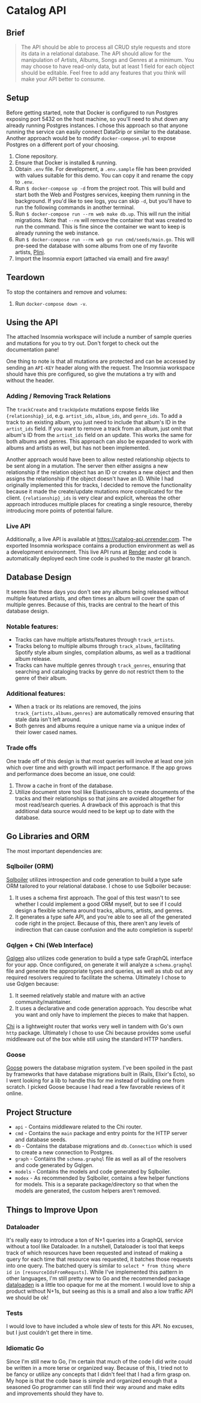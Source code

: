 # Catalog API

## Brief

> The API should be able to process all CRUD style requests and store its data
in a relational database. The API should allow for the manipulation of Artists,
Albums, Songs and Genres at a minimum. You may choose to have read-only data,
but at least 1 field for each object should be editable. Feel free to add any
features that you think will make your API better to consume.

## Setup

Before getting started, note that Docker is configured to run Postgres exposing port 5432 on the host machine, so you'll need to shut down any already running Postgres instances. I chose this approach so that anyone running the service can easily connect DataGrip or similar to the database. Another approach would be to modify `docker-compose.yml` to expose Postgres on a different port of your choosing.

1. Clone repository.
1. Ensure that Docker is installed & running.
1. Obtain `.env` file. For development, a `.env.sample` file has been provided with values suitable for this demo. You can copy it and rename the copy to `.env`.
1. Run `$ docker-compose up -d` from the project root. This will build and start both the Web and Postgres services, keeping them running in the background. If you'd like to see logs, you can skip `-d`, but you'll have to run the following commands in another terminal.
1. Run `$ docker-compose run --rm web make db.up`. This will run the initial migrations. Note that `--rm` will remove the container that was created to run the command. This is fine since the container we want to keep is already running the web instance.
1. Run `$ docker-compose run --rm web go run cmd/seeds/main.go`. This will pre-seed the database with some albums from one of my favorite artists, [Plini](https://www.youtube.com/watch?v=oNFXnFAKqAE).
1. Import the Insomnia export (attached via email) and fire away!

## Teardown

To stop the containers and remove and volumes:

1. Run `docker-compose down -v`.

## Using the API

The attached Insomnia workspace will include a number of sample queries and mutations for you to try out. Don't forget to check out the documentation pane!

One thing to note is that all mutations are protected and can be accessed by sending an `API-KEY` header along with the request. The Insomnia workspace should have this pre configured, so give the mutations a try with and without the header.

### Adding / Removing Track Relations

The `trackCreate` and `trackUpdate` mutations expose fields like `{relationship}_id`, e.g. `artist_ids`, `album_ids`, and `genre_ids`. To add a track to an existing album, you just need to include that album's ID in the `artist_ids` field. If you want to remove a track from an album, just omit that album's ID from the `artist_ids` field on an update. This works the same for both albums and genres. This approach can also be expanded to work with albums and artists as well, but has not been implemented.

Another approach would have been to allow nested relationship objects to be sent along in a mutation. The server then either assigns a new relationship if the relation object has an ID or creates a new object and then assigns the relationship if the object doesn't have an ID. While I had originally implemented this for tracks, I decided to remove the functionality because it made the create/update mutations more complicated for the client. `{relationship}_ids` is very clear and explicit, whereas the other approach introduces multiple places for creating a single resource, thereby introducing more points of potential failure.

### Live API

Additionally, a live API is available at https://catalog-api.onrender.com. The exported Insomnia workspace contains a production environment as well as a development environment. This live API runs at [Render](https://render.com) and code is automatically deployed each time code is pushed to the master git branch.

## Database Design

It seems like these days you don't see any albums being released without multiple featured artists, and often times an album will cover the span of multiple genres. Because of this, tracks are central to the heart of this database design. 

### Notable features:
- Tracks can have multiple artists/features through `track_artists`.
- Tracks belong to multiple albums through `track_albums`, facilitating Spotify style album singles, compilation albums, as well as a traditional album release.
- Tracks can have multiple genres through `track_genres`, ensuring that searching and cataloging tracks by genre do not restrict them to the genre of their album.

### Additional features:
- When a track or its relations are removed, the joins `track_{artists,albums,genres}` are automatically removed ensuring that stale data isn't left around.
- Both genres and albums require a unique name via a unique index of their lower cased names.

### Trade offs
One trade off of this design is that most queries will involve at least one join which over time and with growth will impact performance. If the app grows and performance does become an issue, one could:
1. Throw a cache in front of the database.
2. Utilize document store tool like Elasticsearch to create documents of the tracks and their relationships so that joins are avoided altogether for most read/search queries. A drawback of this approach is that this additional data source would need to be kept up to date with the database.

## Go Libraries and ORM

The most important dependencies are:

### Sqlboiler (ORM)

[Sqlboiler](https://github.com/volatiletech/sqlboiler) utilizes introspection and code generation to build a type safe ORM tailored to your relational database. I chose to use Sqlboiler because:
1. It uses a schema first approach. The goal of this test wasn't to see whether I could implement a good ORM myself, but to see if I could design a flexible schema around tracks, albums, artists, and genres.
2. It generates a type safe API, and you're able to see all of the generated code right in the project. Because of this, there aren't any levels of indirection that can cause confusion and the auto completion is superb!

### Gqlgen + Chi (Web Interface)

[Gqlgen](https://gqlgen.com/) also utilizes code generation to build a type safe GraphQL interface for your app. Once configured, on generate it will analyze a `schema.graphql` file and generate the appropriate types and queries, as well as stub out any required resolvers required to facilitate the schema. Ultimately I chose to use Gqlgen because:
1. It seemed relatively stable and mature with an active community/maintainer.
2. It uses a declarative and code generation approach. You describe what you want and only have to implement the pieces to make that happen.

[Chi](https://github.com/go-chi/chi) is a lightweight router that works very well in tandem with Go's own `http` package. Ultimately I chose to use Chi because provides some useful middleware out of the box while still using the standard HTTP handlers. 

### Goose

[Goose](https://github.com/pressly/goose) powers the database migration system. I've been spoiled in the past by frameworks that have database migrations built in (Rails, Elixir's Ecto), so I went looking for a lib to handle this for me instead of building one from scratch. I picked Goose because I had read a few favorable reviews of it online.

## Project Structure

- `api` - Contains middleware related to the Chi router.
- `cmd` - Contains the `main` package and entry points for the HTTP server and database seeds.
- `db` - Contains the database migrations and `db.Connection` which is used to create a new connection to Postgres.
- `graph` - Contains the `schema.graphql` file as well as all of the resolvers and code generated by Gqlgen.
- `models` - Contains the models and code generated by Sqlboiler.
- `modex` - As recommended by Sqlboiler, contains a few helper functions for models. This is a separate package/directory so that when the models are generated, the custom helpers aren't removed.

## Things to Improve Upon

### Dataloader

It's really easy to introduce a ton of N+1 queries into a GraphQL service without a tool like Dataloader. In a nutshell, Dataloader is tool that keeps track of which resources have been requested and instead of making a query for each time that resource was requested, it batches those requests into one query. The batched query is similar to `select * from thing where id in [resourceIdsFromRequsts]`. While I've implemented this pattern in other languages, I'm still pretty new to Go and the recommended package [dataloaden](https://github.com/vektah/dataloaden) is a little too opaque for me at the moment. I would love to ship  a product without N+1s, but seeing as this is a small and also a low traffic API we should be ok! 

### Tests

I would love to have included a whole slew of tests for this API. No excuses, but I just couldn't get there in time.

### Idiomatic Go

Since I'm still new to Go, I'm certain that much of the code I did write could be written in a more terse or organized way. Because of this, I tried not to be fancy or utilize any concepts that I didn't feel that I had a firm grasp on. My hope is that the code base is simple and organized enough that a seasoned Go programmer can still find their way around and make edits and improvements should they have to.
